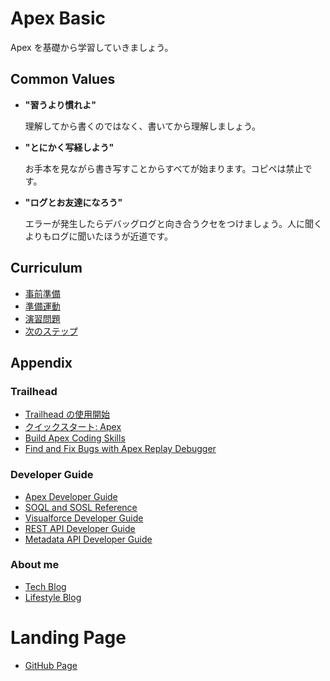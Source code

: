# Apex Basic

Apex を基礎から学習していきましょう。

## Common Values

- **"習うより慣れよ"**

  理解してから書くのではなく、書いてから理解しましょう。

- **"とにかく写経しよう"**

  お手本を見ながら書き写すことからすべてが始まります。コピペは禁止です。

- **"ログとお友達になろう"**

  エラーが発生したらデバッグログと向き合うクセをつけましょう。人に聞くよりもログに聞いたほうが近道です。

## Curriculum

- [事前準備](https://github.com/takahitomiyamoto/apex-basic/wiki/Prerequisite)
- [準備運動](https://github.com/takahitomiyamoto/apex-basic/wiki/Warm-up)
- [演習問題](https://github.com/takahitomiyamoto/apex-basic/wiki/Exercises)
- [次のステップ](https://github.com/takahitomiyamoto/apex-basic/wiki/Next-Step)

## Appendix

### Trailhead

- [Trailhead の使用開始](https://trailhead.salesforce.com/ja/content/learn/modules/trailhead_basics/get-started-with-trailhead)
- [クイックスタート: Apex](https://trailhead.salesforce.com/ja/content/learn/projects/quickstart-apex)
- [Build Apex Coding Skills](https://trailhead.salesforce.com/ja/content/learn/trails/build-apex-coding-skills)
- [Find and Fix Bugs with Apex Replay Debugger](https://trailhead.salesforce.com/ja/content/learn/projects/find-and-fix-bugs-with-apex-replay-debugger)

### Developer Guide

- [Apex Developer Guide](https://developer.salesforce.com/docs/atlas.en-us.apexcode.meta/apexcode/apex_dev_guide.htm)
- [SOQL and SOSL Reference](https://developer.salesforce.com/docs/atlas.en-us.soql_sosl.meta/soql_sosl/sforce_api_calls_soql_sosl_intro.htm)
- [Visualforce Developer Guide](https://developer.salesforce.com/docs/atlas.en-us.pages.meta/pages/pages_intro.htm)
- [REST API Developer Guide](https://developer.salesforce.com/docs/atlas.en-us.api_rest.meta/api_rest/intro_what_is_rest_api.htm)
- [Metadata API Developer Guide](https://developer.salesforce.com/docs/atlas.en-us.api_meta.meta/api_meta/meta_intro.htm)

### About me

- [Tech Blog](https://qiita.com/takahito0508)
- [Lifestyle Blog](https://medium.com/takahitomiyamoto)

# Landing Page

- [GitHub Page](https://takahitomiyamoto.github.io/apex-basic/)
